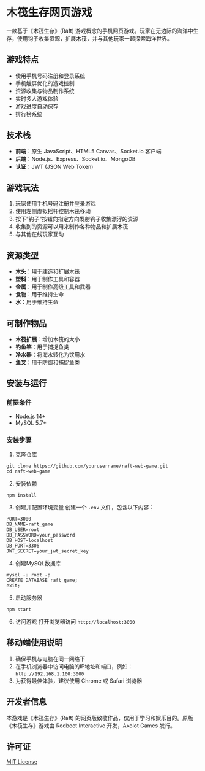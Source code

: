 # 木筏生存网页游戏

一款基于《木筏生存》(Raft) 游戏概念的手机网页游戏。玩家在无边际的海洋中生存，使用钩子收集资源，扩展木筏，并与其他玩家一起探索海洋世界。

## 游戏特点

- 使用手机号码注册和登录系统
- 手机触屏优化的游戏控制
- 资源收集与物品制作系统
- 实时多人游戏体验
- 游戏进度自动保存
- 排行榜系统

## 技术栈

- **前端**：原生 JavaScript、HTML5 Canvas、Socket.io 客户端
- **后端**：Node.js、Express、Socket.io、MongoDB
- **认证**：JWT (JSON Web Token)

## 游戏玩法

1. 玩家使用手机号码注册并登录游戏
2. 使用左侧虚拟摇杆控制木筏移动
3. 按下"钩子"按钮向指定方向发射钩子收集漂浮的资源
4. 收集到的资源可以用来制作各种物品和扩展木筏
5. 与其他在线玩家互动

## 资源类型

- **木头**：用于建造和扩展木筏
- **塑料**：用于制作工具和容器
- **金属**：用于制作高级工具和武器
- **食物**：用于维持生命
- **水**：用于维持生命

## 可制作物品

- **木筏扩展**：增加木筏的大小
- **钓鱼竿**：用于捕捉鱼类
- **净水器**：将海水转化为饮用水
- **鱼叉**：用于防御和捕捉鱼类

## 安装与运行

### 前提条件

- Node.js 14+
- MySQL 5.7+

### 安装步骤

1. 克隆仓库
```
git clone https://github.com/yourusername/raft-web-game.git
cd raft-web-game
```

2. 安装依赖
```
npm install
```

3. 创建并配置环境变量
创建一个 `.env` 文件，包含以下内容：
```
PORT=3000
DB_NAME=raft_game
DB_USER=root
DB_PASSWORD=your_password
DB_HOST=localhost
DB_PORT=3306
JWT_SECRET=your_jwt_secret_key
```

4. 创建MySQL数据库
```
mysql -u root -p
CREATE DATABASE raft_game;
exit;
```

5. 启动服务器
```
npm start
```

6. 访问游戏
打开浏览器访问 `http://localhost:3000`

## 移动端使用说明

1. 确保手机与电脑在同一网络下
2. 在手机浏览器中访问电脑的IP地址和端口，例如：`http://192.168.1.100:3000`
3. 为获得最佳体验，建议使用 Chrome 或 Safari 浏览器

## 开发者信息

本游戏是《木筏生存》(Raft) 的网页版致敬作品，仅用于学习和娱乐目的。原版《木筏生存》游戏由 Redbeet Interactive 开发，Axolot Games 发行。

## 许可证

[MIT License](LICENSE) 